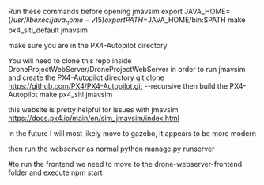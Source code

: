 Run these commands before opening jmavsim
export JAVA_HOME=$(/usr/libexec/java_home -v 15)
export PATH=$JAVA_HOME/bin:$PATH
make px4_sitl_default jmavsim

make sure you are in the PX4-Autopilot directory

You will need to clone this repo inside DroneProjectWebServer/DroneProjectWebServer in order to run jmavsim and create
the PX4-Autopilot directory
git clone https://github.com/PX4/PX4-Autopilot.git --recursive
then build the PX4-Autopilot
make px4_sitl jmavsim

this website is pretty helpful for issues with jmavsim
https://docs.px4.io/main/en/sim_jmavsim/index.html

in the future I will most likely move to gazebo, it appears to be more modern

then run the webserver as normal
python manage.py runserver

#to run the frontend we need to move to the drone-webserver-frontend folder and execute
npm start